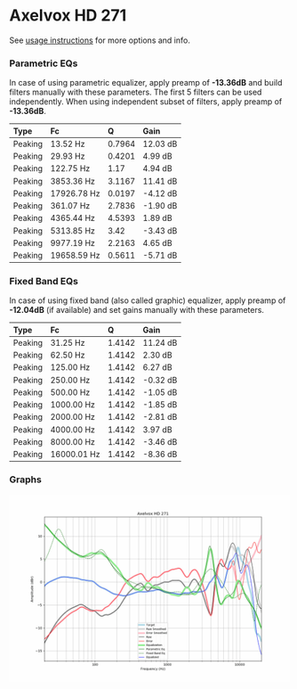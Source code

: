 # Axelvox HD 271
See [usage instructions](https://github.com/jaakkopasanen/AutoEq#usage) for more options and info.

### Parametric EQs
In case of using parametric equalizer, apply preamp of **-13.36dB** and build filters manually
with these parameters. The first 5 filters can be used independently.
When using independent subset of filters, apply preamp of **-13.36dB**.

| Type    | Fc          |      Q | Gain     |
|:--------|:------------|:-------|:---------|
| Peaking | 13.52 Hz    | 0.7964 | 12.03 dB |
| Peaking | 29.93 Hz    | 0.4201 | 4.99 dB  |
| Peaking | 122.75 Hz   | 1.17   | 4.94 dB  |
| Peaking | 3853.36 Hz  | 3.1167 | 11.41 dB |
| Peaking | 17926.78 Hz | 0.0197 | -4.12 dB |
| Peaking | 361.07 Hz   | 2.7836 | -1.90 dB |
| Peaking | 4365.44 Hz  | 4.5393 | 1.89 dB  |
| Peaking | 5313.85 Hz  | 3.42   | -3.43 dB |
| Peaking | 9977.19 Hz  | 2.2163 | 4.65 dB  |
| Peaking | 19658.59 Hz | 0.5611 | -5.71 dB |

### Fixed Band EQs
In case of using fixed band (also called graphic) equalizer, apply preamp of **-12.04dB**
(if available) and set gains manually with these parameters.

| Type    | Fc          |      Q | Gain     |
|:--------|:------------|:-------|:---------|
| Peaking | 31.25 Hz    | 1.4142 | 11.24 dB |
| Peaking | 62.50 Hz    | 1.4142 | 2.30 dB  |
| Peaking | 125.00 Hz   | 1.4142 | 6.27 dB  |
| Peaking | 250.00 Hz   | 1.4142 | -0.32 dB |
| Peaking | 500.00 Hz   | 1.4142 | -1.05 dB |
| Peaking | 1000.00 Hz  | 1.4142 | -1.85 dB |
| Peaking | 2000.00 Hz  | 1.4142 | -2.81 dB |
| Peaking | 4000.00 Hz  | 1.4142 | 3.97 dB  |
| Peaking | 8000.00 Hz  | 1.4142 | -3.46 dB |
| Peaking | 16000.01 Hz | 1.4142 | -8.36 dB |

### Graphs
![](./Axelvox%20HD%20271.png)
